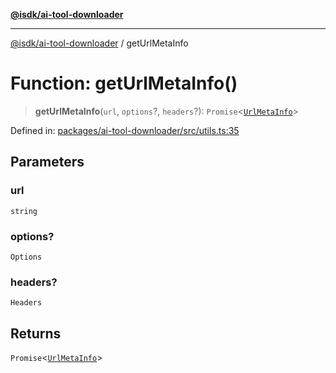 [**@isdk/ai-tool-downloader**](../README.md)

***

[@isdk/ai-tool-downloader](../globals.md) / getUrlMetaInfo

# Function: getUrlMetaInfo()

> **getUrlMetaInfo**(`url`, `options`?, `headers`?): `Promise`\<[`UrlMetaInfo`](../interfaces/UrlMetaInfo.md)\>

Defined in: [packages/ai-tool-downloader/src/utils.ts:35](https://github.com/isdk/ai-tool-download.js/blob/842238d8ef64fc000a1b7d35ec42e3051ba476c6/src/utils.ts#L35)

## Parameters

### url

`string`

### options?

`Options`

### headers?

`Headers`

## Returns

`Promise`\<[`UrlMetaInfo`](../interfaces/UrlMetaInfo.md)\>
